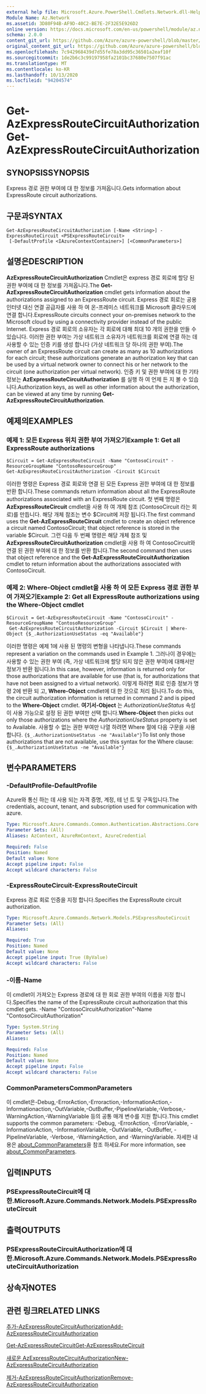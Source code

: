 ```yaml
---
external help file: Microsoft.Azure.PowerShell.Cmdlets.Network.dll-Help.xml
Module Name: Az.Network
ms.assetid: 3D80F94B-AF9D-40C2-BE7E-2F32E5E926D2
online version: https://docs.microsoft.com/en-us/powershell/module/az.network/get-azexpressroutecircuitauthorization
schema: 2.0.0
content_git_url: https://github.com/Azure/azure-powershell/blob/master/src/Network/Network/help/Get-AzExpressRouteCircuitAuthorization.md
original_content_git_url: https://github.com/Azure/azure-powershell/blob/master/src/Network/Network/help/Get-AzExpressRouteCircuitAuthorization.md
ms.openlocfilehash: 7c942968439d7d55fe78a3dd95c36501a2eaf10f
ms.sourcegitcommit: 1de2b6c3c99197958fa2101bc37680e7507f91ac
ms.translationtype: MT
ms.contentlocale: ko-KR
ms.lasthandoff: 10/13/2020
ms.locfileid: "94204574"
---
```

# <span data-ttu-id="6de46-101">Get-AzExpressRouteCircuitAuthorization</span><span class="sxs-lookup"><span data-stu-id="6de46-101">Get-AzExpressRouteCircuitAuthorization</span></span>

## <span data-ttu-id="6de46-102">SYNOPSIS</span><span class="sxs-lookup"><span data-stu-id="6de46-102">SYNOPSIS</span></span>
<span data-ttu-id="6de46-103">Express 경로 권한 부여에 대 한 정보를 가져옵니다.</span><span class="sxs-lookup"><span data-stu-id="6de46-103">Gets information about ExpressRoute circuit authorizations.</span></span>

## <span data-ttu-id="6de46-104">구문과</span><span class="sxs-lookup"><span data-stu-id="6de46-104">SYNTAX</span></span>

```
Get-AzExpressRouteCircuitAuthorization [-Name <String>] -ExpressRouteCircuit <PSExpressRouteCircuit>
 [-DefaultProfile <IAzureContextContainer>] [<CommonParameters>]
```

## <span data-ttu-id="6de46-105">설명은</span><span class="sxs-lookup"><span data-stu-id="6de46-105">DESCRIPTION</span></span>
<span data-ttu-id="6de46-106">**AzExpressRouteCircuitAuthorization** Cmdlet은 express 경로 회로에 할당 된 권한 부여에 대 한 정보를 가져옵니다.</span><span class="sxs-lookup"><span data-stu-id="6de46-106">The **Get-AzExpressRouteCircuitAuthorization** cmdlet gets information about the authorizations assigned to an ExpressRoute circuit.</span></span> <span data-ttu-id="6de46-107">Express 경로 회로는 공용 인터넷 대신 연결 공급자를 사용 하 여 온-프레미스 네트워크를 Microsoft 클라우드에 연결 합니다.</span><span class="sxs-lookup"><span data-stu-id="6de46-107">ExpressRoute circuits connect your on-premises network to the Microsoft cloud by using a connectivity provider instead of the public Internet.</span></span> <span data-ttu-id="6de46-108">Express 경로 회로의 소유자는 각 회로에 대해 최대 10 개의 권한을 만들 수 있습니다. 이러한 권한 부여는 가상 네트워크 소유자가 네트워크를 회로에 연결 하는 데 사용할 수 있는 인증 키를 생성 합니다 (가상 네트워크 당 하나의 권한 부여).</span><span class="sxs-lookup"><span data-stu-id="6de46-108">The owner of an ExpressRoute circuit can create as many as 10 authorizations for each circuit; these authorizations generate an authorization key that can be used by a virtual network owner to connect his or her network to the circuit (one authorization per virtual network).</span></span> <span data-ttu-id="6de46-109">인증 키 및 권한 부여에 대 한 기타 정보는 **AzExpressRouteCircuitAuthorization** 를 실행 하 여 언제 든 지 볼 수 있습니다.</span><span class="sxs-lookup"><span data-stu-id="6de46-109">Authorization keys, as well as other information about the authorization, can be viewed at any time by running **Get-AzExpressRouteCircuitAuthorization**.</span></span>

## <span data-ttu-id="6de46-110">예제의</span><span class="sxs-lookup"><span data-stu-id="6de46-110">EXAMPLES</span></span>

### <span data-ttu-id="6de46-111">예제 1: 모든 Express 위치 권한 부여 가져오기</span><span class="sxs-lookup"><span data-stu-id="6de46-111">Example 1: Get all ExpressRoute authorizations</span></span>
```
$Circuit = Get-AzExpressRouteCircuit -Name "ContosoCircuit" -ResourceGroupName "ContosoResourceGroup"
Get-AzExpressRouteCircuitAuthorization -Circuit $Circuit
```

<span data-ttu-id="6de46-112">이러한 명령은 Express 경로 회로와 연결 된 모든 Express 권한 부여에 대 한 정보를 반환 합니다.</span><span class="sxs-lookup"><span data-stu-id="6de46-112">These commands return information about all the ExpressRoute authorizations associated with an ExpressRoute circuit.</span></span> <span data-ttu-id="6de46-113">첫 번째 명령은 **AzExpressRouteCircuit** cmdlet을 사용 하 여 개체 참조 (ContosoCircuit 라는 회로)를 만듭니다. 해당 개체 참조는 변수 $Circuit에 저장 됩니다.</span><span class="sxs-lookup"><span data-stu-id="6de46-113">The first command uses the **Get-AzExpressRouteCircuit** cmdlet to create an object reference a circuit named ContosoCircuit; that object reference is stored in the variable $Circuit.</span></span> <span data-ttu-id="6de46-114">그런 다음 두 번째 명령은 해당 개체 참조 및 **AzExpressRouteCircuitAuthorization** cmdlet을 사용 하 여 ContosoCircuit와 연결 된 권한 부여에 대 한 정보를 반환 합니다.</span><span class="sxs-lookup"><span data-stu-id="6de46-114">The second command then uses that object reference and the **Get-AzExpressRouteCircuitAuthorization** cmdlet to return information about the authorizations associated with ContosoCircuit.</span></span>

### <span data-ttu-id="6de46-115">예제 2: Where-Object cmdlet을 사용 하 여 모든 Express 경로 권한 부여 가져오기</span><span class="sxs-lookup"><span data-stu-id="6de46-115">Example 2: Get all ExpressRoute authorizations using the Where-Object cmdlet</span></span>
```
$Circuit = Get-AzExpressRouteCircuit -Name "ContosoCircuit" -ResourceGroupName "ContosoResourceGroup"
 Get-AzExpressRouteCircuitAuthorization -Circuit $Circuit | Where-Object {$_.AuthorizationUseStatus -eq "Available"}
```

<span data-ttu-id="6de46-116">이러한 명령은 예제 1에 사용 된 명령의 변형을 나타냅니다.</span><span class="sxs-lookup"><span data-stu-id="6de46-116">These commands represent a variation on the commands used in Example 1.</span></span> <span data-ttu-id="6de46-117">그러나이 경우에는 사용할 수 있는 권한 부여 (즉, 가상 네트워크에 할당 되지 않은 권한 부여)에 대해서만 정보가 반환 됩니다.</span><span class="sxs-lookup"><span data-stu-id="6de46-117">In this case, however, information is returned only for those authorizations that are available for use (that is, for authorizations that have not been assigned to a virtual network).</span></span> <span data-ttu-id="6de46-118">이렇게 하려면 회로 인증 정보가 명령 2에 반환 되 고, **Where-Object** cmdlet에 대 한 것으로 처리 됩니다.</span><span class="sxs-lookup"><span data-stu-id="6de46-118">To do this, the circuit authorization information is returned in command 2 and is piped to the **Where-Object** cmdlet.</span></span>
<span data-ttu-id="6de46-119">**여기서-Object** 는 *AuthorizationUseStatus* 속성이 사용 가능으로 설정 된 권한 부여만 선택 합니다.</span><span class="sxs-lookup"><span data-stu-id="6de46-119">**Where-Object** then picks out only those authorizations where the *AuthorizationUseStatus* property is set to Available.</span></span> <span data-ttu-id="6de46-120">사용할 수 없는 권한 부여만 나열 하려면 Where 절에 다음 구문을 사용 합니다. `{$_.AuthorizationUseStatus -ne "Available"}`</span><span class="sxs-lookup"><span data-stu-id="6de46-120">To list only those authorizations that are not available, use this syntax for the Where clause: `{$_.AuthorizationUseStatus -ne "Available"}`</span></span>

## <span data-ttu-id="6de46-121">변수</span><span class="sxs-lookup"><span data-stu-id="6de46-121">PARAMETERS</span></span>

### <span data-ttu-id="6de46-122">-DefaultProfile</span><span class="sxs-lookup"><span data-stu-id="6de46-122">-DefaultProfile</span></span>
<span data-ttu-id="6de46-123">Azure와 통신 하는 데 사용 되는 자격 증명, 계정, 테 넌 트 및 구독입니다.</span><span class="sxs-lookup"><span data-stu-id="6de46-123">The credentials, account, tenant, and subscription used for communication with azure.</span></span>

```yaml
Type: Microsoft.Azure.Commands.Common.Authentication.Abstractions.Core.IAzureContextContainer
Parameter Sets: (All)
Aliases: AzContext, AzureRmContext, AzureCredential

Required: False
Position: Named
Default value: None
Accept pipeline input: False
Accept wildcard characters: False
```

### <span data-ttu-id="6de46-124">-ExpressRouteCircuit</span><span class="sxs-lookup"><span data-stu-id="6de46-124">-ExpressRouteCircuit</span></span>
<span data-ttu-id="6de46-125">Express 경로 회로 인증을 지정 합니다.</span><span class="sxs-lookup"><span data-stu-id="6de46-125">Specifies the ExpressRoute circuit authorization.</span></span>

```yaml
Type: Microsoft.Azure.Commands.Network.Models.PSExpressRouteCircuit
Parameter Sets: (All)
Aliases:

Required: True
Position: Named
Default value: None
Accept pipeline input: True (ByValue)
Accept wildcard characters: False
```

### <span data-ttu-id="6de46-126">-이름</span><span class="sxs-lookup"><span data-stu-id="6de46-126">-Name</span></span>
<span data-ttu-id="6de46-127">이 cmdlet이 가져오는 Express 경로에 대 한 회로 권한 부여의 이름을 지정 합니다.</span><span class="sxs-lookup"><span data-stu-id="6de46-127">Specifies the name of the ExpressRoute circuit authorization that this cmdlet gets.</span></span>
<span data-ttu-id="6de46-128">-Name "ContosoCircuitAuthorization"</span><span class="sxs-lookup"><span data-stu-id="6de46-128">-Name "ContosoCircuitAuthorization"</span></span>

```yaml
Type: System.String
Parameter Sets: (All)
Aliases:

Required: False
Position: Named
Default value: None
Accept pipeline input: False
Accept wildcard characters: False
```

### <span data-ttu-id="6de46-129">CommonParameters</span><span class="sxs-lookup"><span data-stu-id="6de46-129">CommonParameters</span></span>
<span data-ttu-id="6de46-130">이 cmdlet은-Debug,-ErrorAction,-Erroraction,-InformationAction,-Informationaction,-OutVariable,-OutBuffer,-PipelineVariable,-Verbose,-WarningAction,-WarningVariable 등의 공통 매개 변수를 지원 합니다.</span><span class="sxs-lookup"><span data-stu-id="6de46-130">This cmdlet supports the common parameters: -Debug, -ErrorAction, -ErrorVariable, -InformationAction, -InformationVariable, -OutVariable, -OutBuffer, -PipelineVariable, -Verbose, -WarningAction, and -WarningVariable.</span></span> <span data-ttu-id="6de46-131">자세한 내용은 [about_CommonParameters](http://go.microsoft.com/fwlink/?LinkID=113216)을 참조 하세요.</span><span class="sxs-lookup"><span data-stu-id="6de46-131">For more information, see [about_CommonParameters](http://go.microsoft.com/fwlink/?LinkID=113216).</span></span>

## <span data-ttu-id="6de46-132">입력</span><span class="sxs-lookup"><span data-stu-id="6de46-132">INPUTS</span></span>

### <span data-ttu-id="6de46-133">PSExpressRouteCircuit에 대 한.</span><span class="sxs-lookup"><span data-stu-id="6de46-133">Microsoft.Azure.Commands.Network.Models.PSExpressRouteCircuit</span></span>

## <span data-ttu-id="6de46-134">출력</span><span class="sxs-lookup"><span data-stu-id="6de46-134">OUTPUTS</span></span>

### <span data-ttu-id="6de46-135">PSExpressRouteCircuitAuthorization에 대 한.</span><span class="sxs-lookup"><span data-stu-id="6de46-135">Microsoft.Azure.Commands.Network.Models.PSExpressRouteCircuitAuthorization</span></span>

## <span data-ttu-id="6de46-136">상속자</span><span class="sxs-lookup"><span data-stu-id="6de46-136">NOTES</span></span>

## <span data-ttu-id="6de46-137">관련 링크</span><span class="sxs-lookup"><span data-stu-id="6de46-137">RELATED LINKS</span></span>

[<span data-ttu-id="6de46-138">추가-AzExpressRouteCircuitAuthorization</span><span class="sxs-lookup"><span data-stu-id="6de46-138">Add-AzExpressRouteCircuitAuthorization</span></span>](./Add-AzExpressRouteCircuitAuthorization.md)

[<span data-ttu-id="6de46-139">Get-AzExpressRouteCircuit</span><span class="sxs-lookup"><span data-stu-id="6de46-139">Get-AzExpressRouteCircuit</span></span>](./Get-AzExpressRouteCircuit.md)

[<span data-ttu-id="6de46-140">새로운 AzExpressRouteCircuitAuthorization</span><span class="sxs-lookup"><span data-stu-id="6de46-140">New-AzExpressRouteCircuitAuthorization</span></span>](./New-AzExpressRouteCircuitAuthorization.md)

[<span data-ttu-id="6de46-141">제거-AzExpressRouteCircuitAuthorization</span><span class="sxs-lookup"><span data-stu-id="6de46-141">Remove-AzExpressRouteCircuitAuthorization</span></span>](./Remove-AzExpressRouteCircuitAuthorization.md)
